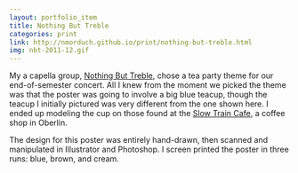 ```yaml
---
layout: portfolio_item
title: Nothing But Treble
categories: print
link: http://nmorduch.github.io/print/nothing-but-treble.html
img: nbt-2011-12.gif
---
```


My a capella group, [Nothing But Treble](https://www.facebook.com/pages/Nothing-But-Treble/151757761525890), chose a tea party theme for our end-of-semester concert. All I knew from the moment we picked the theme was that the poster was going to involve a big blue teacup, though the teacup I initially pictured was very different from the one shown here. I ended up modeling the cup on those found at the [Slow Train Cafe](http://www.slowtraincafe.com/), a coffee shop in Oberlin.

The design for this poster was entirely hand-drawn, then scanned and manipulated in Illustrator and Photoshop. I screen printed the poster in three runs: blue, brown, and cream.
